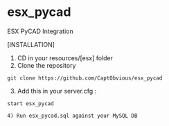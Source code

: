 # esx_pycad
ESX PyCAD Integration

[INSTALLATION]

1) CD in your resources/[esx] folder
2) Clone the repository
```
git clone https://github.com/CaptObvious/esx_pycad 
```
3) Add this in your server.cfg :
```
start esx_pycad

4) Run esx_pycad.sql against your MySQL DB

